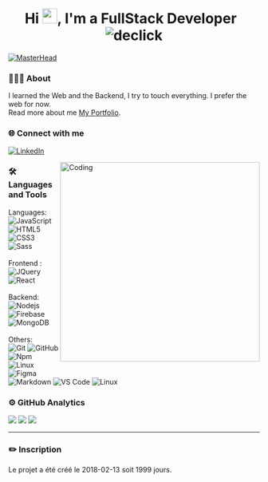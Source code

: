 

<h1 align="center">Hi <img src="https://emojis.slackmojis.com/emojis/images/1531849430/4246/blob-sunglasses.gif?1531849430" width="30"/>, I'm a FullStack Developer &nbsp;<img src="https://komarev.com/ghpvc/?username=declick&label=Profile%20views&color=0e75b6&style=flat" alt="declick" /></h1> 

[![MasterHead](https://camo.githubusercontent.com/c1174683d66e0b11b76617e5ef33a6e101feb17ca81aef9df43852a26c8d36f3/68747470733a2f2f6d69726f2e6d656469756d2e636f6d2f6d61782f313430302f302a78347251466a666930694b33675331542e676966)](https://github.com/declick)

### 🧑🏻‍🎓 About 

I learned the Web and the Backend, I try to touch everything. I prefer the web for now.<br>
Read more about me [My Portfolio](https://declick.github.io/Portfolio/).

### 🌐 Connect with me
 
<a href="https://www.linkedin.com/in/quentin-minziere-109695246/" target="_blank"><img alt="LinkedIn" src="https://img.shields.io/badge/linkedin-%230077B5.svg?&style=for-the-badge&logo=linkedin&logoColor=white" /></a> 
<br>

<img align="right" alt="Coding" width="400" src="https://cdn.dribbble.com/users/1162077/screenshots/3848914/programmer.gif">


### 🛠️ Languages and Tools

Languages:<br>
![JavaScript](https://img.shields.io/badge/-JavaScript-%23F7DF1C?style=for-the-badge&logo=javascript&logoColor=000000&labelColor=%23F7DF1C&color=%23FFCE5A)
![HTML5](https://img.shields.io/badge/-HTML5-%23E44D27?style=for-the-badge&logo=html5&logoColor=ffffff)
![CSS3](https://img.shields.io/badge/-CSS3-%231572B6?style=for-the-badge&logo=css3)
![Sass](https://img.shields.io/badge/-Sass-%23CC6699?style=for-the-badge&logo=sass&logoColor=ffffff)
<br><br>
Frontend :<br>
![JQuery](https://img.shields.io/badge/jQuery-0769AD?style=for-the-badge&logo=jquery&logoColor=white)
![React](https://img.shields.io/badge/-React-61DAFB?style=for-the-badge&logo=react&logoColor=ffffff)
<br><br>
Backend:<br>
![Nodejs](https://img.shields.io/badge/-Nodejs-339933?style=for-the-badge&logo=Node.js&logoColor=ffffff)
![Firebase](https://img.shields.io/badge/-Firebase-FFCA28?style=for-the-badge&logo=firebase&logoColor=ffffff)
![MongoDB](https://img.shields.io/badge/MongoDB-4EA94B?style=for-the-badge&logo=mongodb&logoColor=white)
<br><br>
Others:<br>
![Git](https://img.shields.io/badge/-Git-%23F05032?style=for-the-badge&logo=git&logoColor=%23ffffff)
![GitHub](https://img.shields.io/badge/-GitHub-181717?style=for-the-badge&logo=github)
![Npm](https://img.shields.io/badge/-npm-CB3837?style=for-the-badge&logo=npm)
![Linux](http://img.shields.io/badge/-Linux-0078D6?style=for-the-badge&logo=linux&logoColor=ffffff)
![Figma](https://img.shields.io/badge/figma-%23F24E1E.svg?style=for-the-badge&logo=figma&logoColor=white)
<br>
![Markdown](https://img.shields.io/badge/Markdown-000000?style=for-the-badge&logo=markdown&logoColor=white)
![VS Code](http://img.shields.io/badge/-VS%20Code-007ACC?style=for-the-badge&logo=visual-studio-code&logoColor=ffffff)
![Linux](http://img.shields.io/badge/-Linux-0078D6?style=for-the-badge&logo=linux&logoColor=ffffff)
<br/>

### ⚙️ GitHub Analytics

![](https://github-readme-stats.vercel.app/api?username=declick&theme=dark&hide_border=true&include_all_commits=false&count_private=true)
![](https://github-readme-stats.vercel.app/api/top-langs/?username=declick&theme=dark&hide_border=true&include_all_commits=false&count_private=true&layout=compact)
![](https://github-readme-streak-stats.herokuapp.com/?user=declick&theme=dark&hide_border=true)
<br/>

<HR>

### ✏️ Inscription

Le projet a été créé le 2018-02-13 soit 1999 jours.
